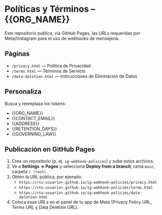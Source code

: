 # Políticas y Términos – {{ORG_NAME}}

Este repositorio publica, vía GitHub Pages, las URLs requeridas por Meta/Instagram para el uso de webhooks de mensajería.

## Páginas
- `/privacy.html` — Política de Privacidad
- `/terms.html` — Términos de Servicio
- `/data-deletion.html` — Instrucciones de Eliminación de Datos

## Personaliza
Busca y reemplaza los tokens:
- {{ORG_NAME}}
- {{CONTACT_EMAIL}}
- {{ADDRESS}}
- {{RETENTION_DAYS}}
- {{GOVERNING_LAW}}

## Publicación en GitHub Pages
1. Crea un repositorio (p. ej. `ig-webhook-policies`) y sube estos archivos.
2. Ve a **Settings → Pages** y selecciona **Deploy from a branch**, rama `main`, carpeta `/ (root)`.
3. Obtén la URL pública, por ejemplo:
   - `https://<tu-usuario>.github.io/ig-webhook-policies/privacy.html`
   - `https://<tu-usuario>.github.io/ig-webhook-policies/terms.html`
   - `https://<tu-usuario>.github.io/ig-webhook-policies/data-deletion.html`
4. Coloca esas URLs en el panel de tu app de Meta (Privacy Policy URL, Terms URL y Data Deletion URL).
